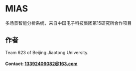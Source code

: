 # MIAS
多场景智能分析系统，来自中国电子科技集团第15研究所合作项目

## 作者
Team 623 of Beijing Jiaotong University.
#### Contact: 13392406082@163.com